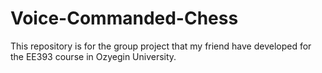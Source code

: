# Voice-Commanded-Chess
This repository is for the group project that my friend have developed for the EE393 course in Ozyegin University.
